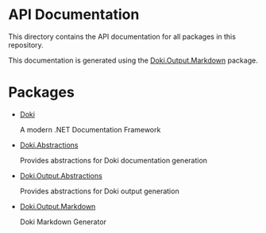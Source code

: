 # API Documentation

This directory contains the API documentation for all packages in this repository.

This documentation is generated using the [Doki.Output.Markdown](Doki.Output.Markdown/README.md) package.

[//]: <!DOKI>
# Packages

- [Doki](Doki/README.md)
  
  A modern .NET Documentation Framework

- [Doki.Abstractions](Doki.Abstractions/README.md)
  
  Provides abstractions for Doki documentation generation

- [Doki.Output.Abstractions](Doki.Output.Abstractions/README.md)
  
  Provides abstractions for Doki output generation

- [Doki.Output.Markdown](Doki.Output.Markdown/README.md)
  
  Doki Markdown Generator




[//]: </!DOKI>

